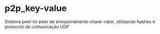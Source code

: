 # p2p_key-value
Sistema peer-to-peer de armazenamento chave-valor, utilizando hashes e protocolo de comunicação UDP
